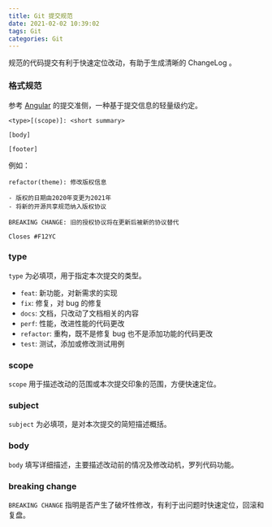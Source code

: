 ```yaml
---
title: Git 提交规范
date: 2021-02-02 10:39:02
tags: Git
categories: Git
---
```


规范的代码提交有利于快速定位改动，有助于生成清晰的 ChangeLog 。

<!-- MORE -->

### 格式规范

参考 [Angular](https://github.com/angular/angular.js) 的提交准侧，一种基于提交信息的轻量级约定。

```
<type>[(scope)]: <short summary>

[body]

[footer]
```

例如：

```
refactor(theme): 修改版权信息

- 版权的日期由2020年变更为2021年
- 将新的开源共享规范纳入版权协议

BREAKING CHANGE: 旧的授权协议将在更新后被新的协议替代

Closes #F12YC
```

### type

`type` 为必填项，用于指定本次提交的类型。

- `feat`: 新功能，对新需求的实现
- `fix`: 修复，对 bug 的修复
- `docs`: 文档，只改动了文档相关的内容
- `perf`: 性能，改进性能的代码更改
- `refactor`: 重构，既不是修复 bug 也不是添加功能的代码更改
- `test`: 测试，添加或修改测试用例

### scope

`scope` 用于描述改动的范围或本次提交印象的范围，方便快速定位。

### subject

`subject` 为必填项，是对本次提交的简短描述概括。

### body

`body` 填写详细描述，主要描述改动前的情况及修改动机，罗列代码功能。

### breaking change

`BREAKING CHANGE` 指明是否产生了破坏性修改，有利于出问题时快速定位，回滚和复盘。

[^1]:  [Angular 提交规范](https://github.com/angular/angular/blob/master/CONTRIBUTING.md#-commit-message-format)
[^2]: [开发中的你的Git提交规范吗？](https://segmentfault.com/a/1190000039056198)